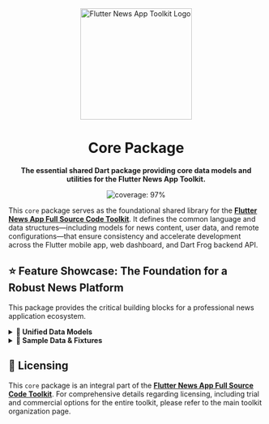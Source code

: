 <div align="center">
  <img src="https://avatars.githubusercontent.com/u/202675624?s=400&u=dc72a2b53e8158956a3b672f8e52e39394b6b610&v=4" alt="Flutter News App Toolkit Logo" width="220">
  <h1>Core Package</h1>
  <p><strong>The essential shared Dart package providing core data models and utilities for the Flutter News App Toolkit.</strong></p>
</div>

<p align="center">
  <img src="https://img.shields.io/badge/coverage-97%25-green?style=for-the-badge" alt="coverage: 97%">
</p>

This `core` package serves as the foundational shared library for the [**Flutter News App Full Source Code Toolkit**](https://github.com/flutter-news-app-full-source-code). It defines the common language and data structures—including models for news content, user data, and remote configurations—that ensure consistency and accelerate development across the Flutter mobile app, web dashboard, and Dart Frog backend API.

## ⭐ Feature Showcase: The Foundation for a Robust News Platform

This package provides the critical building blocks for a professional news application ecosystem.

<details>
<summary><strong>🧱 Unified Data Models</strong></summary>

### 📰 News & Content Entities
- **`Headline`, `Topic`, `Source`, `Country`, `Language`:** Comprehensive models for all core news content, ensuring consistent representation across the entire toolkit.
- **`FeedItem`:** An abstract base class for all items that can appear in a mixed content feed, supporting diverse content types like headlines, ads, and suggested content.

### 🔐 User & Authentication Data
- **`User`, `AppUserRole`, `DashboardUserRole`, `Permission`:** Robust models for user profiles, roles, and permissions, enabling secure and personalized experiences.
- **`UserContentPreferences`, `UserAppSettings`:** Detailed models for storing user-specific content preferences (e.g., followed topics, saved headlines) and application settings (e.g., theme, language).

### ⚙️ Application Configuration
- **`RemoteConfig`:** A central container for all dynamic application settings, fetched from a remote source. This includes:
    - **`AdConfig`:** Master configuration for all advertising, now featuring **highly flexible, role-based control** over ad visibility and frequency for feed, article, and interstitial ads. This allows for granular control over monetization strategies per user segment.
    - **`UserPreferenceConfig`:** Defines user preference limits (e.g., max followed items, saved headlines) tiered by user role.
    - **`AppStatus`:** Manages application-wide status, including maintenance mode and force update directives.
    - **`FeedDecoratorConfig`:** Configures dynamic in-feed elements like calls-to-action and content collections, with role-based visibility.

### 📊 Dashboard & Analytics
- **`DashboardSummary`:** Provides a model for aggregated statistics, useful for administrative dashboards.

### 🔍 Querying & API Communication
- **`SortOption`, `PaginationOptions`:** Models for building flexible, server-side queries with sorting and pagination capabilities.
- **`PaginatedResponse`, `SuccessApiResponse`:** Standardized response wrappers for consistent API communication.
- **`HttpException` Hierarchy:** A comprehensive set of custom exceptions for predictable and standardized error handling across all layers of the application.

> **💡 Your Advantage:** You get a meticulously designed, production-quality data layer that forms the backbone of a scalable news platform. This package eliminates the need to define core data structures from scratch, saving months of development time and ensuring architectural consistency.

</details>

<details>
<summary><strong>🧪 Sample Data & Fixtures</strong></summary>

To further accelerate development and provide immediate demonstration capabilities, `core` includes a set of **pre-defined, in-memory fixture data** for core models like `Headline`, `Topic`, `Source`, `Country`, and `RemoteConfig`. These fixtures are directly embedded as Dart constants, enabling:

*   **⚡ Instant Setup:** Quickly initialize in-memory data stores for testing or local development without needing a backend.
*   **🧪 Reliable Testing:** Use consistent, realistic data for unit and integration tests.
*   **🚀 Rapid Prototyping:** Jumpstart UI development and feature implementation with readily available sample content.

> **💡 Your Advantage:** Leverage ready-to-use sample data for rapid prototyping, reliable testing, and instant setup of development environments, significantly accelerating your workflow.

</details>

## 🔑 Licensing

This `core` package is an integral part of the [**Flutter News App Full Source Code Toolkit**](https://github.com/flutter-news-app-full-source-code). For comprehensive details regarding licensing, including trial and commercial options for the entire toolkit, please refer to the main toolkit organization page.
